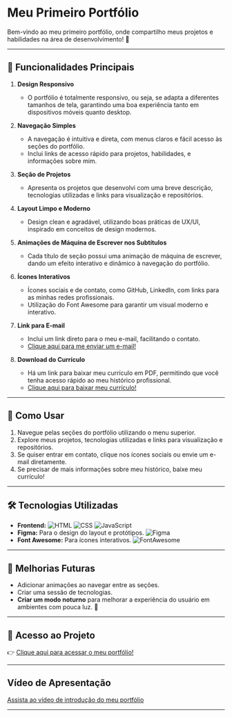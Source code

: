 # Meu Primeiro Portfólio

Bem-vindo ao meu primeiro portfólio, onde compartilho meus projetos e habilidades na área de desenvolvimento! 🌟

---

## 🚀 Funcionalidades Principais

1. **Design Responsivo**
   - O portfólio é totalmente responsivo, ou seja, se adapta a diferentes tamanhos de tela, garantindo uma boa experiência tanto em dispositivos móveis quanto desktop.

2. **Navegação Simples**
   - A navegação é intuitiva e direta, com menus claros e fácil acesso às seções do portfólio.
   - Inclui links de acesso rápido para projetos, habilidades, e informações sobre mim.

3. **Seção de Projetos**
   - Apresenta os projetos que desenvolvi com uma breve descrição, tecnologias utilizadas e links para visualização e repositórios.

4. **Layout Limpo e Moderno**
   - Design clean e agradável, utilizando boas práticas de UX/UI, inspirado em conceitos de design modernos.

5. **Animações de Máquina de Escrever nos Subtítulos**
   - Cada título de seção possui uma animação de máquina de escrever, dando um efeito interativo e dinâmico à navegação do portfólio.

6. **Ícones Interativos** 
   - Ícones sociais e de contato, como GitHub, LinkedIn, com links para as minhas redes profissionais.
   - Utilização do Font Awesome para garantir um visual moderno e interativo.

7. **Link para E-mail**
   - Inclui um link direto para o meu e-mail, facilitando o contato.
   - [Clique aqui para me enviar um e-mail!](https://mail.google.com/mail/?view=cm&to=stellagmendonca@gmail.com&subject=Contato&body=Olá!)

8. **Download do Currículo**
   - Há um link para baixar meu currículo em PDF, permitindo que você tenha acesso rápido ao meu histórico profissional.
   - [Clique aqui para baixar meu currículo!](https://drive.google.com/file/d/117lI3iaPqYYvgtx_no6aFALc-J1Da2uP/view?usp=sharing)

---

## 📌 Como Usar

1. Navegue pelas seções do portfólio utilizando o menu superior.
2. Explore meus projetos, tecnologias utilizadas e links para visualização e repositórios.
3. Se quiser entrar em contato, clique nos ícones sociais ou envie um e-mail diretamente.
4. Se precisar de mais informações sobre meu histórico, baixe meu currículo!

---

## 🛠️ Tecnologias Utilizadas

- **Frontend:** 
  ![HTML](https://img.shields.io/badge/HTML5-E34F26?style=flat&logo=html5&logoColor=white)
  ![CSS](https://img.shields.io/badge/CSS3-1572B6?style=flat&logo=css3&logoColor=white)
  ![JavaScript](https://img.shields.io/badge/JavaScript-F7DF1E?style=flat&logo=javascript&logoColor=black)
- **Figma:** Para o design do layout e protótipos.
  ![Figma](https://img.shields.io/badge/Figma-0ACF83?style=flat&logo=figma&logoColor=white)
- **Font Awesome:** Para ícones interativos.
  ![FontAwesome](https://img.shields.io/badge/Font_Awesome-339AF0?style=flat&logo=font-awesome&logoColor=white)

---

## 🚧 Melhorias Futuras

- Adicionar animações ao navegar entre as seções.
- Criar uma sessão de tecnologias.
- **Criar um modo noturno** para melhorar a experiência do usuário em ambientes com pouca luz. 🌙

---

## 🔗 Acesso ao Projeto

👉 [Clique aqui para acessar o meu portfólio!](https://stellag2003.github.io/Portfolio/)

---

## Vídeo de Apresentação

[Assista ao vídeo de introdução do meu portfólio](https://github.com/user-attachments/assets/3322bdd4-09d0-46e6-8286-11e4353f4588)

---


